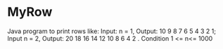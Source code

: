 # MyRow
 Java program to print rows like: Input: n = 1, Output: 10 9 8 7 6 5 4 3 2 1; Input n = 2, Output: 20 18 16 14 12 10 8 6 4 2 . Condition 1 &lt;= n&lt;= 1000

